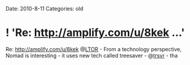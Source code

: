 Date: 2010-8-11
Categories: old

# ! 'Re: http://amplify.com/u/8kek ...'

Re: <a href="http://amplify.com/u/8kek" rel="nofollow">http://amplify.com/u/8kek</a> @<a href="http://twitter.com/LTOR" class="aktt_username">LTOR</a> - From a technology perspective, Nomad is interesting - it uses new tech called treesaver - @<a href="http://twitter.com/trsvr" class="aktt_username">trsvr</a> - tha
